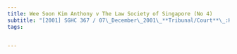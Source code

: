 ```yaml
---
title: Wee Soon Kim Anthony v The Law Society of Singapore (No 4) 
subtitle: "[2001] SGHC 367 / 07\_December\_2001\_**Tribunal/Court**\_:High\_Court\_**Coram**\_:Woo\_Bih\_Li\_JC\_**Counsel\_Name(s)**\_:Plaintiff\_in\_person;\_Yang\_Lih\_Shyng\_(Khattar\_Wong\_&\_Partners)\_for\_the\_defendant\_**Parties**\_:Wee\_Soon\_Kim\_Anthony\_—\_The\_Law\_Society\_of\_Singapore\_(No\_4)"
tags:


---
```


